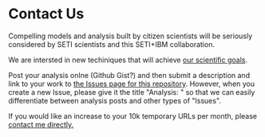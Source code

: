 # Contact Us

Compelling models and analysis built by citizen scientists will be seriously considered
by SETI scientists and this SETI+IBM collaboration. 

We are intersted in new techiniques that will achieve [our scientific goals](science_goals.md).

Post your analysis onlne (Github Gist?) and then submit a description and link to your work to [the 
Issues page for this repository](https://github.com/ibm-cds-labs/seti_at_ibm/issues). 
However, when you create a new Issue, please give it the title "Analysis: <your title>" so that we
can easily differentiate between analysis posts and other types of "Issues".  

If you would like an increase to your 10k temporary URLs per month, please [contact me directly.](https://github.com/gadamc)
